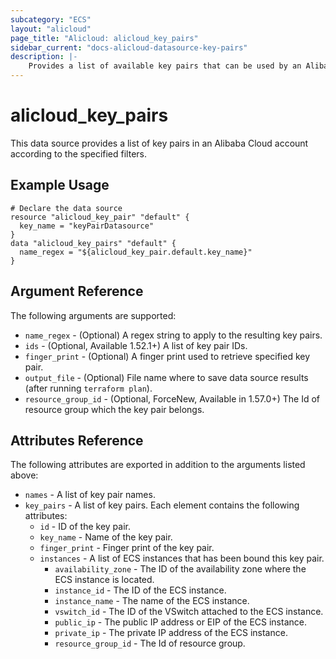```yaml
---
subcategory: "ECS"
layout: "alicloud"
page_title: "Alicloud: alicloud_key_pairs"
sidebar_current: "docs-alicloud-datasource-key-pairs"
description: |-
    Provides a list of available key pairs that can be used by an Alibaba Cloud account.
---
```


# alicloud\_key\_pairs

This data source provides a list of key pairs in an Alibaba Cloud account according to the specified filters.

## Example Usage

```
# Declare the data source
resource "alicloud_key_pair" "default" {
  key_name = "keyPairDatasource"
}
data "alicloud_key_pairs" "default" {
  name_regex = "${alicloud_key_pair.default.key_name}"
}

```

## Argument Reference

The following arguments are supported:

* `name_regex` - (Optional) A regex string to apply to the resulting key pairs.
* `ids` - (Optional, Available 1.52.1+) A list of key pair IDs.
* `finger_print` - (Optional) A finger print used to retrieve specified key pair.
* `output_file` - (Optional) File name where to save data source results (after running `terraform plan`).
* `resource_group_id` - (Optional, ForceNew, Available in 1.57.0+) The Id of resource group which the key pair belongs.

## Attributes Reference

The following attributes are exported in addition to the arguments listed above:

* `names` - A list of key pair names.
* `key_pairs` - A list of key pairs. Each element contains the following attributes:
  * `id` - ID of the key pair.
  * `key_name` - Name of the key pair.
  * `finger_print` - Finger print of the key pair.
  * `instances` - A list of ECS instances that has been bound this key pair.
    * `availability_zone` - The ID of the availability zone where the ECS instance is located.
    * `instance_id` - The ID of the ECS instance.
    * `instance_name` - The name of the ECS instance.
    * `vswitch_id` - The ID of the VSwitch attached to the ECS instance.
    * `public_ip` - The public IP address or EIP of the ECS instance.
    * `private_ip` - The private IP address of the ECS instance.
    * `resource_group_id` - The Id of resource group.
